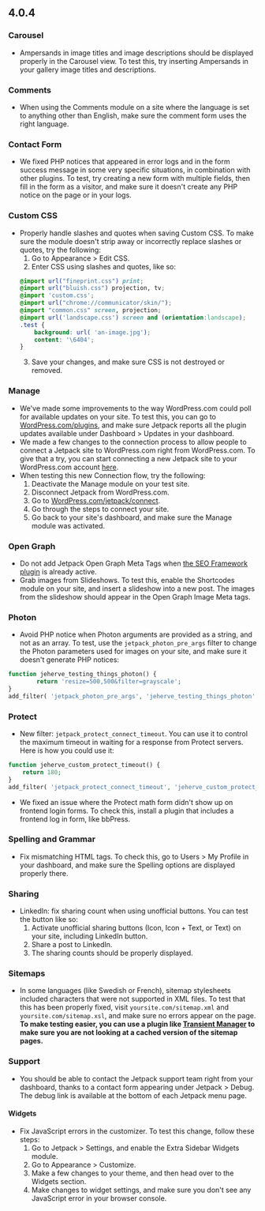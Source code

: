 ## 4.0.4

### Carousel

- Ampersands in image titles and image descriptions should be displayed properly in the Carousel view. To test this, try inserting Ampersands in your gallery image titles and descriptions.

### Comments

- When using the Comments module on a site where the language is set to anything other than English, make sure the comment form uses the right language.

### Contact Form

- We fixed PHP notices that appeared in error logs and in the form success message in some very specific situations, in combination with other plugins. To test, try creating a new form with multiple fields, then fill in the form as a visitor, and make sure it doesn't create any PHP notice on the page or in your logs.

### Custom CSS

- Properly handle slashes and quotes when saving Custom CSS. To make sure the module doesn't strip away or incorrectly replace slashes or quotes, try the following:
    1. Go to Appearance > Edit CSS.
    2. Enter CSS using slashes and quotes, like so:
    ```css
    @import url("fineprint.css") print;
    @import url("bluish.css") projection, tv;
    @import 'custom.css';
    @import url("chrome://communicator/skin/");
    @import "common.css" screen, projection;
    @import url('landscape.css') screen and (orientation:landscape);
    .test {
        background: url( 'an-image.jpg');
        content: '\6404';
    }
    ```
    3. Save your changes, and make sure CSS is not destroyed or removed.

### Manage

- We've made some improvements to the way WordPress.com could poll for available updates on your site. To test this, you can go to [WordPress.com/plugins](https://wordpress.com/plugins/), and make sure Jetpack reports all the plugin updates available under Dashboard > Updates in your dashboard.
- We made a few changes to the connection process to allow people to connect a Jetpack site to WordPress.com right from WordPress.com. To give that a try, you can start connecting a new Jetpack site to your WordPress.com account [here](https://wordpress.com/jetpack/connect).
- When testing this new Connection flow, try the following:
    1. Deactivate the Manage module on your test site.
    2. Disconnect Jetpack from WordPress.com.
    3. Go to [WordPress.com/jetpack/connect](https://wordpress.com/jetpack/connect).
    4. Go through the steps to connect your site.
    5. Go back to your site's dashboard, and make sure the Manage module was activated.

### Open Graph

- Do not add Jetpack Open Graph Meta Tags when [the SEO Framework plugin](https://wordpress.org/plugins/autodescription/) is already active.
- Grab images from Slideshows. To test this, enable the Shortcodes module on your site, and insert a slideshow into a new post. The images from the slideshow should appear in the Open Graph Image Meta tags.

### Photon

- Avoid PHP notice when Photon arguments are provided as a string, and not as an array. To test, use the `jetpack_photon_pre_args` filter to change the Photon parameters used for images on your site, and make sure it doesn't generate PHP notices:

```php
function jeherve_testing_things_photon() {
        return 'resize=500,500&filter=grayscale';
}
add_filter( 'jetpack_photon_pre_args', 'jeherve_testing_things_photon' );
```

### Protect

- New filter: `jetpack_protect_connect_timeout`. You can use it to control the maximum timeout in waiting for a response from Protect servers. Here is how you could use it:
```php
function jeherve_custom_protect_timeout() {
    return 180;
}
add_filter( 'jetpack_protect_connect_timeout', 'jeherve_custom_protect_timeout' );
```
- We fixed an issue where the Protect math form didn't show up on frontend login forms. To check this, install a plugin that includes a frontend log in form, like bbPress.

### Spelling and Grammar

- Fix mismatching HTML tags. To check this, go to Users > My Profile in your dashboard, and make sure the Spelling options are displayed properly there.

### Sharing

- LinkedIn: fix sharing count when using unofficial buttons. You can test the button like so:
    1. Activate unofficial sharing buttons (Icon, Icon + Text, or Text) on your site, including LinkedIn button.
    2. Share a post to LinkedIn.
    3. The sharing counts should be properly displayed.

### Sitemaps

- In some languages (like Swedish or French), sitemap stylesheets included characters that were not supported in XML files. To test that this has been properly fixed, visit `yoursite.com/sitemap.xml` and `yoursite.com/sitemap.xsl`, and make sure no errors appear on the page. **To make testing easier, you can use a plugin like [Transient Manager](https://wordpress.org/plugins/transients-manager/) to make sure you are not looking at a cached version of the sitemap pages.**

### Support

- You should be able to contact the Jetpack support team right from your dashboard, thanks to a contact form appearing under Jetpack > Debug. The debug link is available at the bottom of each Jetpack menu page.

#### Widgets

- Fix JavaScript errors in the customizer. To test this change, follow these steps:
    1. Go to Jetpack > Settings, and enable the Extra Sidebar Widgets module.
    2. Go to Appearance > Customize.
    3. Make a few changes to your theme, and then head over to the Widgets section.
    4. Make changes to widget settings, and make sure you don't see any JavaScript error in your browser console.
